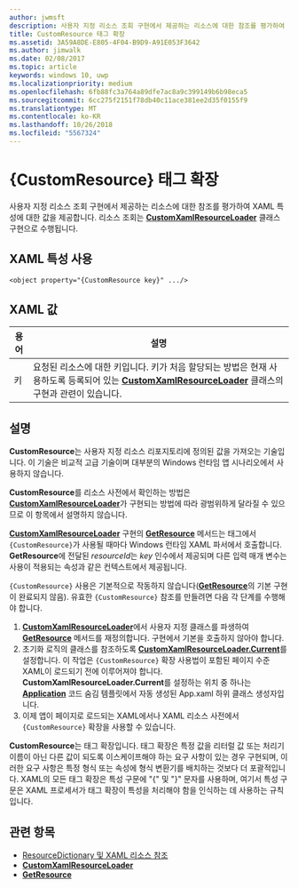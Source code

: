 ```yaml
---
author: jwmsft
description: 사용자 지정 리소스 조회 구현에서 제공하는 리소스에 대한 참조를 평가하여 XAML 특성에 대한 값을 제공합니다. 리소스 조회는 CustomXamlResourceLoader 클래스 구현으로 수행됩니다.
title: CustomResource 태그 확장
ms.assetid: 3A59A8DE-E805-4F04-B9D9-A91E053F3642
ms.author: jimwalk
ms.date: 02/08/2017
ms.topic: article
keywords: windows 10, uwp
ms.localizationpriority: medium
ms.openlocfilehash: 6fb88fc3a764a89dfe7ac8a9c399149b6b98eca5
ms.sourcegitcommit: 6cc275f2151f78db40c11ace381ee2d35f0155f9
ms.translationtype: MT
ms.contentlocale: ko-KR
ms.lasthandoff: 10/26/2018
ms.locfileid: "5567324"
---
```

# <a name="customresource-markup-extension"></a>{CustomResource} 태그 확장


사용자 지정 리소스 조회 구현에서 제공하는 리소스에 대한 참조를 평가하여 XAML 특성에 대한 값을 제공합니다. 리소스 조회는 [**CustomXamlResourceLoader**](https://msdn.microsoft.com/library/windows/apps/br243327) 클래스 구현으로 수행됩니다.

## <a name="xaml-attribute-usage"></a>XAML 특성 사용

``` syntax
<object property="{CustomResource key}" .../>
```

## <a name="xaml-values"></a>XAML 값

| 용어 | 설명 |
|------|-------------|
| 키 | 요청된 리소스에 대한 키입니다. 키가 처음 할당되는 방법은 현재 사용하도록 등록되어 있는 [**CustomXamlResourceLoader**](https://msdn.microsoft.com/library/windows/apps/br243327) 클래스의 구현과 관련이 있습니다. |

## <a name="remarks"></a>설명

**CustomResource**는 사용자 지정 리소스 리포지토리에 정의된 값을 가져오는 기술입니다. 이 기술은 비교적 고급 기술이며 대부분의 Windows 런타임 앱 시나리오에서 사용하지 않습니다.

**CustomResource**를 리소스 사전에서 확인하는 방법은 [**CustomXamlResourceLoader**](https://msdn.microsoft.com/library/windows/apps/br243327)가 구현되는 방법에 따라 광범위하게 달라질 수 있으므로 이 항목에서 설명하지 않습니다.

[**CustomXamlResourceLoader**](https://msdn.microsoft.com/library/windows/apps/br243327) 구현의 [**GetResource**](https://msdn.microsoft.com/library/windows/apps/br243340) 메서드는 태그에서 `{CustomResource}`가 사용될 때마다 Windows 런타임 XAML 파서에서 호출합니다. **GetResource**에 전달된 *resourceId*는 *key* 인수에서 제공되며 다른 입력 매개 변수는 사용이 적용되는 속성과 같은 컨텍스트에서 제공됩니다.

`{CustomResource}` 사용은 기본적으로 작동하지 않습니다([**GetResource**](https://msdn.microsoft.com/library/windows/apps/br243340)의 기본 구현이 완료되지 않음). 유효한 `{CustomResource}` 참조를 만들려면 다음 각 단계를 수행해야 합니다.

1.  [**CustomXamlResourceLoader**](https://msdn.microsoft.com/library/windows/apps/br243327)에서 사용자 지정 클래스를 파생하여 [**GetResource**](https://msdn.microsoft.com/library/windows/apps/br243340) 메서드를 재정의합니다. 구현에서 기본을 호출하지 않아야 합니다.
2.  초기화 로직의 클래스를 참조하도록 [**CustomXamlResourceLoader.Current**](https://msdn.microsoft.com/library/windows/apps/br243328)를 설정합니다. 이 작업은 `{CustomResource}` 확장 사용법이 포함된 페이지 수준 XAML이 로드되기 전에 이루어져야 합니다. **CustomXamlResourceLoader.Current**를 설정하는 위치 중 하나는 [**Application**](https://msdn.microsoft.com/library/windows/apps/br242324) 코드 숨김 템플릿에서 자동 생성된 App.xaml 하위 클래스 생성자입니다.
3.  이제 앱이 페이지로 로드되는 XAML에서나 XAML 리소스 사전에서 `{CustomResource}` 확장을 사용할 수 있습니다.

**CustomResource**는 태그 확장입니다. 태그 확장은 특정 값을 리터럴 값 또는 처리기 이름이 아닌 다른 값이 되도록 이스케이프해야 하는 요구 사항이 있는 경우 구현되며, 이러한 요구 사항은 특정 형식 또는 속성에 형식 변환기를 배치하는 것보다 더 포괄적입니다. XAML의 모든 태그 확장은 특성 구문에 "\{" 및 "\}" 문자를 사용하며, 여기서 특성 구문은 XAML 프로세서가 태그 확장이 특성을 처리해야 함을 인식하는 데 사용하는 규칙입니다.

## <a name="related-topics"></a>관련 항목

* [ResourceDictionary 및 XAML 리소스 참조](https://msdn.microsoft.com/library/windows/apps/mt187273)
* [**CustomXamlResourceLoader**](https://msdn.microsoft.com/library/windows/apps/br243327)
* [**GetResource**](https://msdn.microsoft.com/library/windows/apps/br243340)

